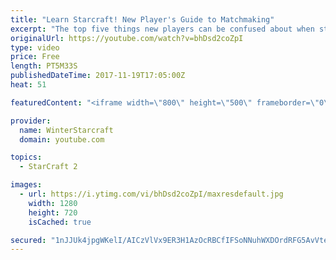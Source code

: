 ```yaml
---
title: "Learn Starcraft! New Player's Guide to Matchmaking"
excerpt: "The top five things new players can be confused about when starting off playing Starcraft 2!"
originalUrl: https://youtube.com/watch?v=bhDsd2coZpI
type: video
price: Free
length: PT5M33S
publishedDateTime: 2017-11-19T17:05:00Z
heat: 51

featuredContent: "<iframe width=\"800\" height=\"500\" frameborder=\"0\" src=\"https://www.youtube.com/embed/bhDsd2coZpI\" allow=\"accelerometer; autoplay; encrypted-media; gyroscope; picture-in-picture\" allowfullscreen></iframe>"

provider:
  name: WinterStarcraft
  domain: youtube.com

topics:
  - StarCraft 2

images:
  - url: https://i.ytimg.com/vi/bhDsd2coZpI/maxresdefault.jpg
    width: 1280
    height: 720
    isCached: true

secured: "1nJJUk4jpgWKelI/AICzVlVx9ER3H1AzOcRBCfIFSoNNuhWXDOrdRFG5AvVteNN/sx2o6ne9W4tW8W/byl49JUGnZP3k9YXd/hRbi8epWMC7gTmrtcDSLznyIS52Kfhug+TJS04yMecgpjxbgZwd7qqp5TwTZ/RH4B4yi1x8svxfFtCPERa/PvenzG7oZKSXZNnKSfBtEySbh8DBhPxARIeWK/akroli2B+l7cQ/VyGkmwrYyRFXZ1C9snRcvNzMMeC2hRyGGT3zhKa5jiiMqgETMoX+lcGRTmIlWyc3GTsnfU+FvHWgaXzldltJdgMamCwUYy2hHkdoZ1Rilc8eMaOfIEhnhkL+BzoaIa2Eijx3XavFuhAmhCaGB2d03QRMhjp+VhMN1R4Dk4hvDlKevvngYASGGT4IryEWFrdzp6Q=;f9iGWsf6Iqv6J1gyzUtvWQ=="
---
```



